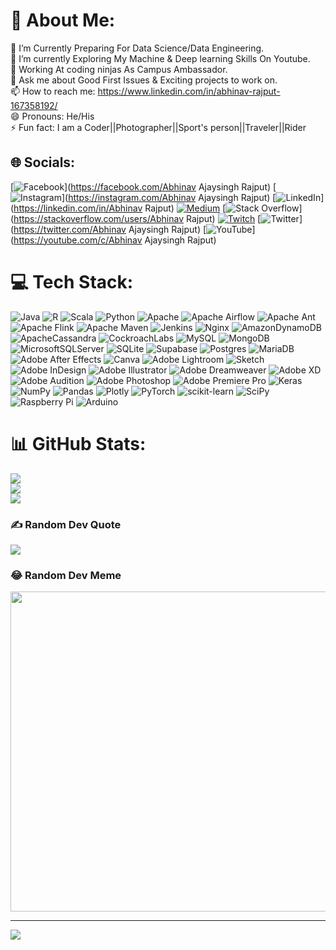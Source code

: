 # 💫 About Me:
🔭 I’m Currently Preparing For Data Science/Data Engineering.<br>🌱 I’m currently Exploring My Machine & Deep learning Skills On Youtube.<br>🤔 Working At coding ninjas As Campus Ambassador.<br>💬 Ask me about Good First Issues & Exciting projects to work on.<br>📫 How to reach me: https://www.linkedin.com/in/abhinav-rajput-167358192/<br>😄 Pronouns: He/His<br>⚡ Fun fact: I am a Coder||Photographer||Sport's person||Traveler||Rider


## 🌐 Socials:
[![Facebook](https://img.shields.io/badge/Facebook-%231877F2.svg?logo=Facebook&logoColor=white)](https://facebook.com/Abhinav Ajaysingh Rajput) [![Instagram](https://img.shields.io/badge/Instagram-%23E4405F.svg?logo=Instagram&logoColor=white)](https://instagram.com/Abhinav Ajaysingh Rajput) [![LinkedIn](https://img.shields.io/badge/LinkedIn-%230077B5.svg?logo=linkedin&logoColor=white)](https://linkedin.com/in/Abhinav Rajput) [![Medium](https://img.shields.io/badge/Medium-12100E?logo=medium&logoColor=white)](https://medium.com/@@abhinavr) [![Stack Overflow](https://img.shields.io/badge/-Stackoverflow-FE7A16?logo=stack-overflow&logoColor=white)](https://stackoverflow.com/users/Abhinav Rajput) [![Twitch](https://img.shields.io/badge/Twitch-%239146FF.svg?logo=Twitch&logoColor=white)](https://twitch.tv/ahbinavr935) [![Twitter](https://img.shields.io/badge/Twitter-%231DA1F2.svg?logo=Twitter&logoColor=white)](https://twitter.com/Abhinav Ajaysingh Rajput) [![YouTube](https://img.shields.io/badge/YouTube-%23FF0000.svg?logo=YouTube&logoColor=white)](https://youtube.com/c/Abhinav Ajaysingh Rajput) 

# 💻 Tech Stack:
![Java](https://img.shields.io/badge/java-%23ED8B00.svg?style=for-the-badge&logo=java&logoColor=white) ![R](https://img.shields.io/badge/r-%23276DC3.svg?style=for-the-badge&logo=r&logoColor=white) ![Scala](https://img.shields.io/badge/scala-%23DC322F.svg?style=for-the-badge&logo=scala&logoColor=white) ![Python](https://img.shields.io/badge/python-3670A0?style=for-the-badge&logo=python&logoColor=ffdd54) ![Apache](https://img.shields.io/badge/apache-%23D42029.svg?style=for-the-badge&logo=apache&logoColor=white) ![Apache Airflow](https://img.shields.io/badge/Apache%20Airflow-017CEE?style=for-the-badge&logo=Apache%20Airflow&logoColor=white) ![Apache Ant](https://img.shields.io/badge/Apache%20Ant-A81C7D?style=for-the-badge&logo=Apache%20Ant&logoColor=white) ![Apache Flink](https://img.shields.io/badge/Apache%20Flink-E6526F?style=for-the-badge&logo=Apache%20Flink&logoColor=white) ![Apache Maven](https://img.shields.io/badge/Apache%20Maven-C71A36?style=for-the-badge&logo=Apache%20Maven&logoColor=white) ![Jenkins](https://img.shields.io/badge/jenkins-%232C5263.svg?style=for-the-badge&logo=jenkins&logoColor=white) ![Nginx](https://img.shields.io/badge/nginx-%23009639.svg?style=for-the-badge&logo=nginx&logoColor=white) ![AmazonDynamoDB](https://img.shields.io/badge/Amazon%20DynamoDB-4053D6?style=for-the-badge&logo=Amazon%20DynamoDB&logoColor=white) ![ApacheCassandra](https://img.shields.io/badge/cassandra-%231287B1.svg?style=for-the-badge&logo=apache-cassandra&logoColor=white) ![CockroachLabs](https://img.shields.io/badge/Cockroach%20Labs-6933FF?style=for-the-badge&logo=Cockroach%20Labs&logoColor=white) ![MySQL](https://img.shields.io/badge/mysql-%2300f.svg?style=for-the-badge&logo=mysql&logoColor=white) ![MongoDB](https://img.shields.io/badge/MongoDB-%234ea94b.svg?style=for-the-badge&logo=mongodb&logoColor=white) ![MicrosoftSQLServer](https://img.shields.io/badge/Microsoft%20SQL%20Sever-CC2927?style=for-the-badge&logo=microsoft%20sql%20server&logoColor=white) ![SQLite](https://img.shields.io/badge/sqlite-%2307405e.svg?style=for-the-badge&logo=sqlite&logoColor=white) 	![Supabase](https://img.shields.io/badge/Supabase-3ECF8E?style=for-the-badge&logo=supabase&logoColor=white) ![Postgres](https://img.shields.io/badge/postgres-%23316192.svg?style=for-the-badge&logo=postgresql&logoColor=white) ![MariaDB](https://img.shields.io/badge/MariaDB-003545?style=for-the-badge&logo=mariadb&logoColor=white) ![Adobe After Effects](https://img.shields.io/badge/Adobe%20After%20Effects-9999FF.svg?style=for-the-badge&logo=Adobe%20After%20Effects&logoColor=white) ![Canva](https://img.shields.io/badge/Canva-%2300C4CC.svg?style=for-the-badge&logo=Canva&logoColor=white) ![Adobe Lightroom](https://img.shields.io/badge/Adobe%20Lightroom-31A8FF.svg?style=for-the-badge&logo=Adobe%20Lightroom&logoColor=white) ![Sketch](https://img.shields.io/badge/Sketch-FFB387?style=for-the-badge&logo=sketch&logoColor=black) ![Adobe InDesign](https://img.shields.io/badge/Adobe%20InDesign-49021F?style=for-the-badge&logo=adobeindesign&logoColor=white) ![Adobe Illustrator](https://img.shields.io/badge/adobeillustrator-%23FF9A00.svg?style=for-the-badge&logo=adobeillustrator&logoColor=white) ![Adobe Dreamweaver](https://img.shields.io/badge/Adobe%20Dreamweaver-FF61F6.svg?style=for-the-badge&logo=Adobe%20Dreamweaver&logoColor=white) ![Adobe XD](https://img.shields.io/badge/Adobe%20XD-470137?style=for-the-badge&logo=Adobe%20XD&logoColor=#FF61F6) ![Adobe Audition](https://img.shields.io/badge/Adobe%20Audition-9999FF.svg?style=for-the-badge&logo=Adobe%20Audition&logoColor=white) ![Adobe Photoshop](https://img.shields.io/badge/adobephotoshop-%2331A8FF.svg?style=for-the-badge&logo=adobephotoshop&logoColor=white) ![Adobe Premiere Pro](https://img.shields.io/badge/Adobe%20Premiere%20Pro-9999FF.svg?style=for-the-badge&logo=Adobe%20Premiere%20Pro&logoColor=white) ![Keras](https://img.shields.io/badge/Keras-%23D00000.svg?style=for-the-badge&logo=Keras&logoColor=white) ![NumPy](https://img.shields.io/badge/numpy-%23013243.svg?style=for-the-badge&logo=numpy&logoColor=white) ![Pandas](https://img.shields.io/badge/pandas-%23150458.svg?style=for-the-badge&logo=pandas&logoColor=white) ![Plotly](https://img.shields.io/badge/Plotly-%233F4F75.svg?style=for-the-badge&logo=plotly&logoColor=white) ![PyTorch](https://img.shields.io/badge/PyTorch-%23EE4C2C.svg?style=for-the-badge&logo=PyTorch&logoColor=white) ![scikit-learn](https://img.shields.io/badge/scikit--learn-%23F7931E.svg?style=for-the-badge&logo=scikit-learn&logoColor=white) ![SciPy](https://img.shields.io/badge/SciPy-%230C55A5.svg?style=for-the-badge&logo=scipy&logoColor=%white) ![Raspberry Pi](https://img.shields.io/badge/-RaspberryPi-C51A4A?style=for-the-badge&logo=Raspberry-Pi) ![Arduino](https://img.shields.io/badge/-Arduino-00979D?style=for-the-badge&logo=Arduino&logoColor=white)
# 📊 GitHub Stats:
![](https://github-readme-stats.vercel.app/api?username=Abhinav935&theme=dark&hide_border=false&include_all_commits=true&count_private=true)<br/>
![](https://github-readme-streak-stats.herokuapp.com/?user=Abhinav935&theme=dark&hide_border=false)<br/>
![](https://github-readme-stats.vercel.app/api/top-langs/?username=Abhinav935&theme=dark&hide_border=false&include_all_commits=true&count_private=true&layout=compact)

### ✍️ Random Dev Quote
![](https://quotes-github-readme.vercel.app/api?type=horizontal&theme=radical)

### 😂 Random Dev Meme
<img src="https://random-memer.herokuapp.com/" width="512px"/>

---
[![](https://visitcount.itsvg.in/api?id=Abhinav935&icon=0&color=0)](https://visitcount.itsvg.in)
